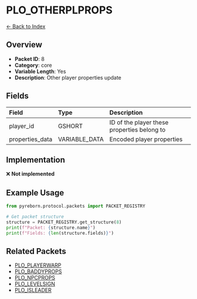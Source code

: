 # PLO_OTHERPLPROPS

[← Back to Index](../index.md)

## Overview

- **Packet ID**: 8
- **Category**: core
- **Variable Length**: Yes
- **Description**: Other player properties update

## Fields

| Field | Type | Description |
|:------|:-----|:------------|
| player_id | GSHORT | ID of the player these properties belong to |
| properties_data | VARIABLE_DATA | Encoded player properties |

## Implementation

❌ **Not implemented**

## Example Usage

```python
from pyreborn.protocol.packets import PACKET_REGISTRY

# Get packet structure
structure = PACKET_REGISTRY.get_structure(8)
print(f"Packet: {structure.name}")
print(f"Fields: {len(structure.fields)}")
```

## Related Packets

- [PLO_PLAYERWARP](PLO_PLAYERWARP.md)
- [PLO_BADDYPROPS](PLO_BADDYPROPS.md)
- [PLO_NPCPROPS](PLO_NPCPROPS.md)
- [PLO_LEVELSIGN](PLO_LEVELSIGN.md)
- [PLO_ISLEADER](PLO_ISLEADER.md)
